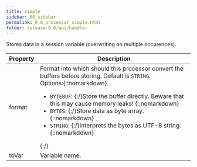```yaml
---
title: simple
sidebar: 06_sidebar
permalink: 0.6_processor_simple.html
folder: release-0.6/api/handler
---
```


Stores data in a session variable (overwriting on multiple occurences). 

| Property | Description |
| ------- | -------- |
| format | Format into which should this processor convert the buffers before storing. Default is <code>STRING</code>. <br>Options:{::nomarkdown}<ul><li><code>BYTEBUF</code>: {:/}Store the buffer directly. Beware that this may cause memory leaks! {::nomarkdown}</li><li><code>BYTES</code>: {:/}Store data as byte array. {::nomarkdown}</li><li><code>STRING</code>: {:/}Interprets the bytes as UTF-8 string. {::nomarkdown}</li></ul>{:/} |
| toVar | Variable name.  |

